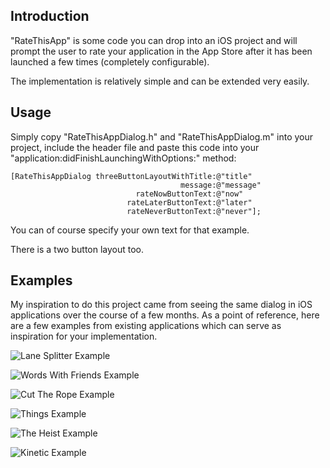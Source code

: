 Introduction
------------

"RateThisApp" is some code you can drop into an iOS project and will prompt the user to rate your application in the App Store after it has been launched a few times (completely configurable).

The implementation is relatively simple and can be extended very easily.

Usage
-----

Simply copy "RateThisAppDialog.h" and "RateThisAppDialog.m" into your project, include the header file and paste this code into your "application:didFinishLaunchingWithOptions:" method:

    [RateThisAppDialog threeButtonLayoutWithTitle:@"title"
                                          message:@"message"
                                rateNowButtonText:@"now"
                              rateLaterButtonText:@"later"
                              rateNeverButtonText:@"never"];

You can of course specify your own text for that example.

There is a two button layout too.

Examples
--------

My inspiration to do this project came from seeing the same dialog in iOS applications over the course of a few months. As a point of reference, here are a few examples from existing applications which can serve as inspiration for your implementation.

![Lane Splitter Example](http://nippysaurus.com/storage/RandomStorage/RateThisApp1.png "Lane Splitter Example")

![Words With Friends Example](http://nippysaurus.com/storage/RandomStorage/RateThisApp2.png "Words With Friends Example")

![Cut The Rope Example](http://nippysaurus.com/storage/RandomStorage/RateThisApp3.png "Cut The Rope Example")

![Things Example](http://nippysaurus.com/storage/RandomStorage/RateThisApp4.png "Things Example")

![The Heist Example](http://nippysaurus.com/storage/RandomStorage/RateThisApp5.png "The Heist Example")

![Kinetic Example](http://nippysaurus.com/storage/RandomStorage/RateThisApp6.png "Kinetic Example")
